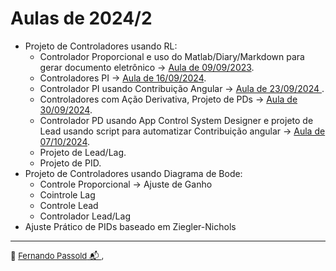 # Aulas de 2024/2



* Projeto de Controladores usando RL:
  * Controlador Proporcional e uso do Matlab/Diary/Markdown para gerar documento eletrônico → [Aula de 09/09/2023](aula09092024.html).
  * Controladores PI → [Aula de 16/09/2024](aula16092024.html).
  * Controlador PI usando Contribuição Angular → [Aula de 23/09/2024 ](aula_23092024.html).
  * Controladores com Ação Derivativa, Projeto de PDs → [Aula de 30/09/2024](aula_30092024.html).
  * Controlador PD usando App Control System Designer e projeto de Lead usando script para automatizar Contribuição angular → [Aula de 07/10/2024](aula_07102024.html).
  * Projeto de Lead/Lag.
  * Projeto de PID.
* Projeto de Controladores usando Diagrama de Bode:
  * Controle Proporcional → Ajuste de Ganho
  * Cointrole Lag
  * Controle Lead
  * Controlador Lead/Lag
* Ajuste Prático de PIDs baseado em Ziegler-Nichols

----

<font size="2">🌊 [Fernando Passold](https://fpassold.github.io/)[ 📬 ](mailto:fpassold@gmail.com), <script language="JavaScript"><!-- Hide JavaScript...
var LastUpdated = document.lastModified;
document.writeln ("página criada em dd/mm/2024; atualizada em " + LastUpdated); // End Hiding -->
</script></font>